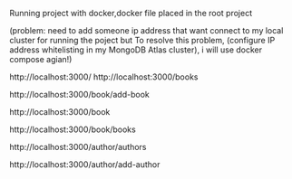 <!-- implementation project UI with ejs template engine (MVC)-->
<!-- use mongoose for ORM -->
<!-- database connection: Mongodb atlas cluster (mongodb compass)-->
Running project with docker,docker file placed in the root project
<!-- docker run -p 3000:3000 -d nodejslibrary:01  -->
(problem: need to add someone ip address that want connect to my local cluster for running the poject but
To resolve this problem, (configure IP address whitelisting in my MongoDB Atlas cluster), i will use docker compose agian!)

<!-- HOME page --> 
<!-- - Retrieve a list of all books -->
http://localhost:3000/
http://localhost:3000/books

<!-- Add a new book to the library -->
http://localhost:3000/book/add-book

<!-- Retrieve a book by its ID -->
<!-- click on the button Details for see the details of one book with help of findById method -->
http://localhost:3000/book


<!-- list of all the books in the library and -->
<!-- Edit for book data and delete has been implement with buttons at this page -->
http://localhost:3000/book/books


<!-- list of all Authors -->
<!-- Edit for author data and delete has been implement with buttons at this page  -->
http://localhost:3000/author/authors

<!-- Add author -->
http://localhost:3000/author/add-author